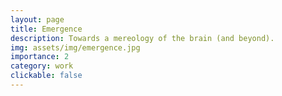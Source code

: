 ```yaml
---
layout: page
title: Emergence
description: Towards a mereology of the brain (and beyond).
img: assets/img/emergence.jpg
importance: 2
category: work
clickable: false
---
```

